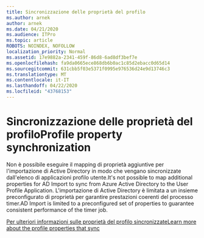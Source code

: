 ```yaml
---
title: Sincronizzazione delle proprietà del profilo
ms.author: arnek
author: arnek
ms.date: 04/21/2020
ms.audience: ITPro
ms.topic: article
ROBOTS: NOINDEX, NOFOLLOW
localization_priority: Normal
ms.assetid: 17e9882a-2341-459f-86d8-6ad8df3bef7e
ms.openlocfilehash: fa9da0665ece868db6b0ac1c85d2ebacc0d65d14
ms.sourcegitcommit: 631cbb5f03e5371f0995e976536d24e9d13746c3
ms.translationtype: MT
ms.contentlocale: it-IT
ms.lasthandoff: 04/22/2020
ms.locfileid: "43768153"
---
```

# <a name="profile-property-synchronization"></a><span data-ttu-id="15728-102">Sincronizzazione delle proprietà del profilo</span><span class="sxs-lookup"><span data-stu-id="15728-102">Profile property synchronization</span></span>

<span data-ttu-id="15728-103">Non è possibile eseguire il mapping di proprietà aggiuntive per l'importazione di Active Directory in modo che vengano sincronizzate dall'elenco di applicazioni profilo utente.</span><span class="sxs-lookup"><span data-stu-id="15728-103">It's not possible to map additional properties for AD Import to sync from Azure Active Directory to the User Profile Application.</span></span> <span data-ttu-id="15728-104">L'importazione di Active Directory è limitata a un insieme preconfigurato di proprietà per garantire prestazioni coerenti del processo timer.</span><span class="sxs-lookup"><span data-stu-id="15728-104">AD Import is limited to a preconfigured set of properties to guarantee consistent performance of the timer job.</span></span>
  
[<span data-ttu-id="15728-105">Per ulteriori informazioni sulle proprietà del profilo sincronizzate</span><span class="sxs-lookup"><span data-stu-id="15728-105">Learn more about the profile properties that sync</span></span>](https://go.microsoft.com/fwlink/?linkid=875671)
  

